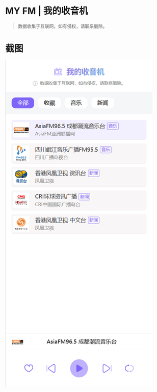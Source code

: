 # MY FM | 我的收音机 

>  数据收集于互联网，如有侵权，请联系删除。 

# 截图

![Snipaste_2025-04-01_14-14-31.png](./Snipaste_2025-04-01_14-14-31.png)